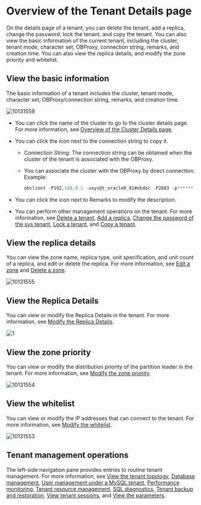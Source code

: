 # Overview of the Tenant Details page

On the details page of a tenant, you can delete the tenant, add a replica, change the password, lock the tenant, and copy the tenant. You can also view the basic information of the current tenant, including the cluster, tenant mode, character set, OBProxy, connection string, remarks, and creation time. You can also view the replica details, and modify the zone priority and whitelist.

## View the basic information

The basic information of a tenant includes the cluster, tenant mode, character set, OBProxy/connection string, remarks, and creation time.

![10131559](https://help-static-aliyun-doc.aliyuncs.com/assets/img/en-US/9714306461/p338332.png)

* You can click the name of the cluster to go to the cluster details page. For more information, see [Overview of the Cluster Details page](../1.cluster-features-1/3.overview-of-the-cluster-details-page.md).

* You can click the icon next to the connection string to copy it.

  * Connection String: The connection string can be obtained when the cluster of the tenant is associated with the OBProxy.

  * You can associate the cluster with the OBProxy by direct connection. Example:

    ```sql
    obclient -P192.168.0.1 -usys@t_oracle0_91#obdoc -P2883 -p****** -c -A sys
    ```

* You can click the icon next to Remarks to modify the description.

* You can perform other management operations on the tenant. For more information, see [Delete a tenant](../../5.tenant-functions/2.manage-basic-tenant-operations/5.delete-a-tenant.md), [Add a replica](../..//5.tenant-functions/2.manage-basic-tenant-operations/6.add-copy.md), [Change the password of the sys tenant](../../5.tenant-functions/2.manage-basic-tenant-operations/7.change-the-sysy-tenant-password.md), [Lock a tenant](../../5.tenant-functions/2.manage-basic-tenant-operations/3.locked-tenants.md), and [Copy a tenant](../../5.tenant-functions/2.manage-basic-tenant-operations/4.replication-tenant.md).

## View the replica details

You can view the zone name, replica type, unit specification, and unit count of a replica, and edit or delete the replica. For more information, see [Edit a zone](../../5.tenant-functions/2.manage-basic-tenant-operations/8.edit-a-zone.md) and [Delete a zone](../../4.cluster-features/2.basic-operations/6.manage-a-zone/4.delete-a-zone.md).

![10131555](https://obbusiness-private.oss-cn-shanghai.aliyuncs.com/doc/img/ocp/%E7%A7%9F%E6%88%B7%E8%AF%A6%E6%83%852.png)

## View the Replica Details

You can view or modify the Replica Details in the tenant. For more information, see [Modify the Replica Details](../../5.tenant-functions/2.manage-basic-tenant-operations/8.edit-a-zone.md).

![1](https://obbusiness-private.oss-cn-shanghai.aliyuncs.com/doc/img/ocp/%E4%BF%AE%E6%94%B9d1.png)

## View the zone priority

You can view or modify the distribution priority of the partition leader in the tenant. For more information, see [Modify the zone priority](../../5.tenant-functions/2.manage-basic-tenant-operations/10.modify-a-zone-priority.md).

![10131554](https://help-static-aliyun-doc.aliyuncs.com/assets/img/en-US/9714306461/p338323.png)

## View the whitelist

You can view or modify the IP addresses that can connect to the tenant. For more information, see [Modify the whitelist](../../5.tenant-functions/2.manage-basic-tenant-operations/11.modify-whitelist.md).

![10131553](https://help-static-aliyun-doc.aliyuncs.com/assets/img/en-US/9714306461/p338322.png)

## Tenant management operations

The left-side navigation pane provides entries to routine tenant management. For more information, see [View the tenant topology](../../5.tenant-functions/3.view-the-tenant-topology-1.md), [Database management](../../5.tenant-functions/4.database-management.md), [User management under a MySQL tenant](../../5.tenant-functions/5.user-management-under-a-mysqL-tenant.md), [Performance monitoring](../../5.tenant-functions/7.performance-monitoring.md), [Tenant resource management](../../5.tenant-functions/8.tenant-resource-management.md), [SQL diagnostics](../../5.tenant-functions/9.sql-diagnostics/1.topsql-diagnostics.md), [Tenant backup and restoration](../../5.tenant-functions/11.backup-and-recover-a-tenant.md), [View tenant sessions](../../5.tenant-functions/12.session-management/1.view-tenant-sessions-1.md), and [View the parameters](../../5.tenant-functions/13.parameters/1.view-the-parameter-list-3.md).
